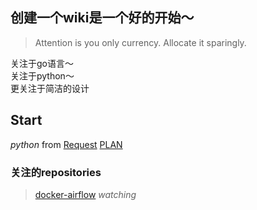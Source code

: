 ## 创建一个wiki是一个好的开始～
> Attention is you only currency. Allocate it sparingly.

关注于go语言～  
关注于python～  
更关注于简洁的设计  

## Start
*python* from [Request](http://docs.python-requests.org/en/master/)  [PLAN](python/requests)


### 关注的repositories

> [docker-airflow](https://github.com/puckel/docker-airflow)  _watching_
